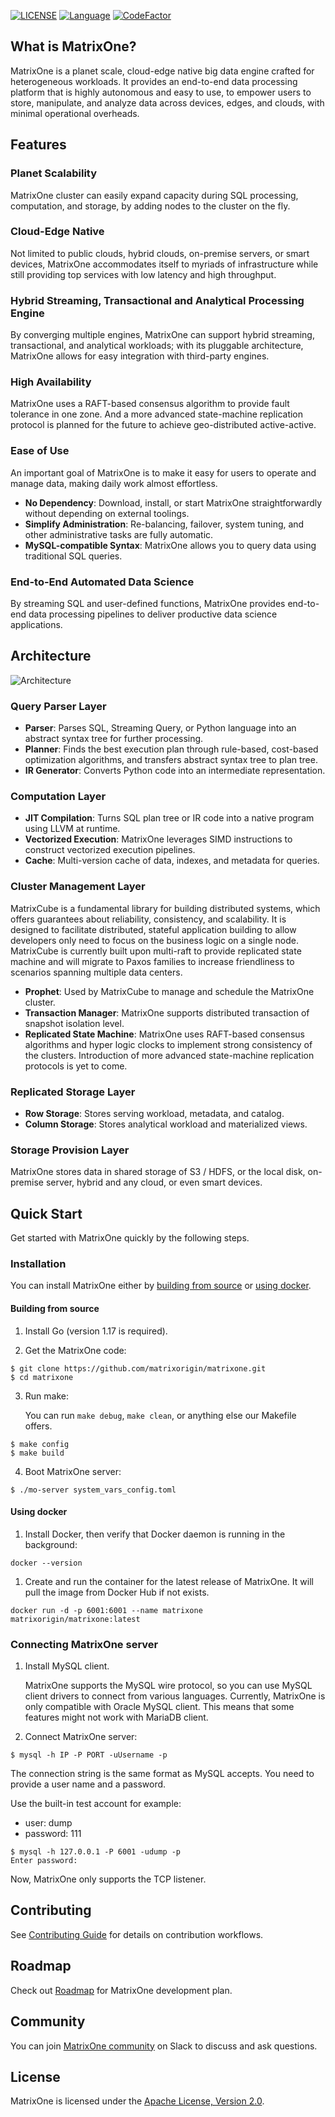 [![LICENSE](https://img.shields.io/badge/License-Apache%202.0-blue.svg)](LICENSE)
[![Language](https://img.shields.io/badge/Language-Go-blue.svg)](https://golang.org/)
[![CodeFactor](https://www.codefactor.io/repository/github/matrixorigin/matrixone/badge?s=7280f4312fca2f2e6938fb8de5b726c5252541f0)](https://www.codefactor.io/repository/github/matrixorigin/matrixone)

## What is MatrixOne?
MatrixOne is a planet scale, cloud-edge native big data engine crafted for heterogeneous workloads. It provides an end-to-end data processing platform that is highly autonomous and easy to use, to empower users to store, manipulate, and analyze data across devices, edges, and clouds, with minimal operational overheads.

## Features

### Planet Scalability
MatrixOne cluster can easily expand capacity during SQL processing, computation, and storage, by adding nodes to the cluster on the fly.

### Cloud-Edge Native
Not limited to public clouds, hybrid clouds, on-premise servers, or smart devices, MatrixOne accommodates itself to myriads of infrastructure while still providing top services with low latency and high throughput.

### Hybrid Streaming, Transactional and Analytical Processing Engine
By converging multiple engines, MatrixOne can support hybrid streaming, transactional, and analytical workloads; with its pluggable architecture, MatrixOne allows for easy integration with third-party engines.

### High Availability
MatrixOne uses a RAFT-based consensus algorithm to provide fault tolerance in one zone. And a more advanced state-machine replication protocol is planned for the future to achieve geo-distributed active-active.

### Ease of Use
An important goal of MatrixOne is to make it easy for users to operate and manage data, making daily work almost effortless.
- **No Dependency**: Download, install, or start MatrixOne straightforwardly without depending on external toolings.
- **Simplify Administration**: Re-balancing, failover, system tuning, and other administrative tasks are fully automatic.
- **MySQL-compatible Syntax**: MatrixOne allows you to query data using traditional SQL queries.

### End-to-End Automated Data Science
By streaming SQL and user-defined functions, MatrixOne provides end-to-end data processing pipelines to deliver productive data science applications.

## Architecture
![Architecture](https://github.com/matrixorigin/artwork/blob/main/diagram/overall-architecture.png)

### Query Parser Layer
-   **Parser**: Parses SQL, Streaming Query, or Python language into an abstract syntax tree for further processing.
-   **Planner**: Finds the best execution plan through rule-based, cost-based optimization algorithms, and transfers abstract syntax tree to plan tree.
-   **IR Generator**: Converts Python code into an intermediate representation.
### Computation Layer
-   **JIT Compilation**: Turns SQL plan tree or IR code into a native program using LLVM at runtime.
-   **Vectorized Execution**: MatrixOne leverages SIMD instructions to construct vectorized execution pipelines.
-   **Cache**: Multi-version cache of data, indexes, and metadata for queries.
### Cluster Management Layer
MatrixCube is a fundamental library for building distributed systems, which offers guarantees about reliability, consistency, and scalability. It is designed to facilitate distributed, stateful application building to allow developers only need to focus on the business logic on a single node. MatrixCube is currently built upon multi-raft to provide replicated state machine and will migrate to Paxos families to increase friendliness to scenarios spanning multiple data centers.
-   **Prophet**: Used by MatrixCube to manage and schedule the MatrixOne cluster.
-   **Transaction Manager**: MatrixOne supports distributed transaction of snapshot isolation level.
-   **Replicated State Machine**: MatrixOne uses RAFT-based consensus algorithms and hyper logic clocks to implement strong consistency of the clusters. Introduction of more advanced state-machine replication protocols is yet to come.
### Replicated Storage Layer
-   **Row Storage**: Stores serving workload, metadata, and catalog.
-   **Column Storage**: Stores analytical workload and materialized views.
### Storage Provision Layer
MatrixOne stores data in shared storage of S3 / HDFS, or the local disk, on-premise server, hybrid and any cloud, or even smart devices.
## Quick Start
Get started with MatrixOne quickly by the following steps.
### Installation 

You can install MatrixOne either by [building from source](#building-from-source) or [using docker](#using-docker).
#### Building from source

1. Install Go (version 1.17 is required).
  
2. Get the MatrixOne code:

```
$ git clone https://github.com/matrixorigin/matrixone.git
$ cd matrixone
```

3. Run make:

   You can run `make debug`, `make clean`, or anything else our Makefile offers.

```
$ make config
$ make build
```

4. Boot MatrixOne server:

```
$ ./mo-server system_vars_config.toml
```
#### Using docker

1. Install Docker, then verify that Docker daemon is running in the background:

```
docker --version
```
1. Create and run the container for the latest release of MatrixOne. It will pull the image from Docker Hub if not exists.
   
```
docker run -d -p 6001:6001 --name matrixone matrixorigin/matrixone:latest
```
### Connecting MatrixOne server

1. Install MySQL client.
   
   MatrixOne supports the MySQL wire protocol, so you can use MySQL client drivers to connect from various languages. Currently, MatrixOne is only compatible with Oracle MySQL client. This means that some features might not work with MariaDB client.

2. Connect MatrixOne server:

```
$ mysql -h IP -P PORT -uUsername -p
```
   The connection string is the same format as MySQL accepts. You need to provide a user name and a password. 

   Use the built-in test account for example:

   - user: dump
   - password: 111

```
$ mysql -h 127.0.0.1 -P 6001 -udump -p
Enter password:
```

Now, MatrixOne only supports the TCP listener. 
## Contributing
See [Contributing Guide](CONTRIBUTING.md) for details on contribution workflows.

## Roadmap
Check out [Roadmap](https://github.com/matrixorigin/matrixone/issues/613) for MatrixOne development plan.

## Community
You can join [MatrixOne community](https://join.slack.com/t/matrixoneworkspace/shared_invite/zt-voce6d82-C8vdyHNcv11l430D0QKZlw) on Slack to discuss and ask questions.

## License
MatrixOne is licensed under the [Apache License, Version 2.0](LICENSE).